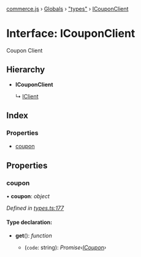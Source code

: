 [commerce.js](../README.md) › [Globals](../globals.md) › ["types"](../modules/_types_.md) › [ICouponClient](_types_.icouponclient.md)

# Interface: ICouponClient

Coupon Client

## Hierarchy

* **ICouponClient**

  ↳ [IClient](_types_.iclient.md)

## Index

### Properties

* [coupon](_types_.icouponclient.md#coupon)

## Properties

###  coupon

• **coupon**: *object*

*Defined in [types.ts:177](https://github.com/shopjs/commerce.js/blob/98f86b0/src/types.ts#L177)*

#### Type declaration:

* **get**(): *function*

  * (`code`: string): *Promise‹[ICoupon](_types_.icoupon.md)›*
